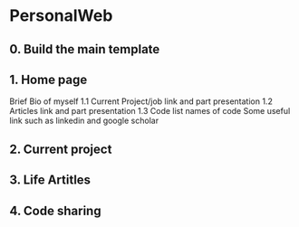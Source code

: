 # PersonalWeb

## 0. Build the main template

## 1. Home page
Brief Bio of myself
   1.1 Current Project/job link and part presentation
   1.2 Articles link and part presentation
   1.3 Code list names of code
Some useful link such as linkedin and google scholar
## 2. Current project

## 3. Life Artitles 

## 4. Code sharing

